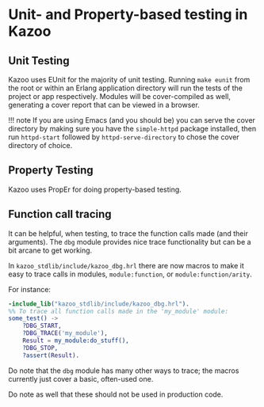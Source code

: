 # Unit- and Property-based testing in Kazoo

## Unit Testing

Kazoo uses EUnit for the majority of unit testing. Running `make eunit` from the root or within an Erlang application directory will run the tests of the project or app respectively. Modules will be cover-compiled as well, generating a cover report that can be viewed in a browser.

!!! note
If you are using Emacs (and you should be) you can serve the cover directory by making sure you have the `simple-httpd` package installed, then run `httpd-start` followed by `httpd-serve-directory` to chose the cover directory of choice.

## Property Testing

Kazoo uses PropEr for doing property-based testing.

## Function call tracing

It can be helpful, when testing, to trace the function calls made (and their arguments). The `dbg` module provides nice trace functionality but can be a bit arcane to get working.

In `kazoo_stdlib/include/kazoo_dbg.hrl` there are now macros to make it easy to trace calls in modules, `module:function`, or `module:function/arity`.

For instance:

```erlang
-include_lib("kazoo_stdlib/include/kazoo_dbg.hrl").
%% To trace all function calls made in the 'my_module' module:
some_test() ->
    ?DBG_START,
    ?DBG_TRACE('my_module'),
    Result = my_module:do_stuff(),
    ?DBG_STOP,
    ?assert(Result).
```

Do note that the `dbg` module has many other ways to trace; the macros currently just cover a basic, often-used one.

Do note as well that these should not be used in production code.
